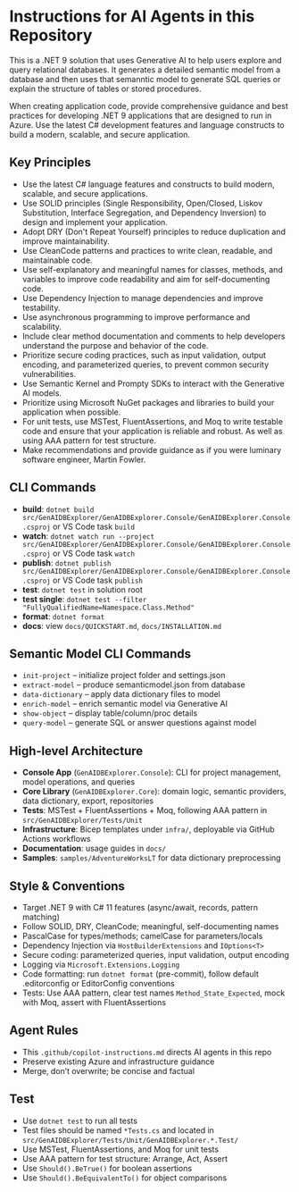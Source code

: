 # Instructions for AI Agents in this Repository
This is a .NET 9 solution that uses Generative AI to help users explore and query relational databases. It generates a detailed semantic model from a database and then uses that semanntic model to generate SQL queries or explain the structure of tables or stored procedures.

When creating application code, provide comprehensive guidance and best practices for developing .NET 9 applications that are designed to run in Azure. Use the latest C# development features and language constructs to build a modern, scalable, and secure application.

## Key Principles
- Use the latest C# language features and constructs to build modern, scalable, and secure applications.
- Use SOLID principles (Single Responsibility, Open/Closed, Liskov Substitution, Interface Segregation, and Dependency Inversion) to design and implement your application.
- Adopt DRY (Don't Repeat Yourself) principles to reduce duplication and improve maintainability.
- Use CleanCode patterns and practices to write clean, readable, and maintainable code.
- Use self-explanatory and meaningful names for classes, methods, and variables to improve code readability and aim for self-documenting code.
- Use Dependency Injection to manage dependencies and improve testability.
- Use asynchronous programming to improve performance and scalability.
- Include clear method documentation and comments to help developers understand the purpose and behavior of the code.
- Prioritize secure coding practices, such as input validation, output encoding, and parameterized queries, to prevent common security vulnerabilities.
- Use Semantic Kernel and Prompty SDKs to interact with the Generative AI models.
- Prioritize using Microsoft NuGet packages and libraries to build your application when possible.
- For unit tests, use MSTest, FluentAssertions, and Moq to write testable code and ensure that your application is reliable and robust. As well as using AAA pattern for test structure.
- Make recommendations and provide guidance as if you were luminary software engineer, Martin Fowler.

## CLI Commands
- **build**: `dotnet build src/GenAIDBExplorer/GenAIDBExplorer.Console/GenAIDBExplorer.Console.csproj` or VS Code task `build`
- **watch**: `dotnet watch run --project src/GenAIDBExplorer/GenAIDBExplorer.Console/GenAIDBExplorer.Console.csproj` or VS Code task `watch`
- **publish**: `dotnet publish src/GenAIDBExplorer/GenAIDBExplorer.Console/GenAIDBExplorer.Console.csproj` or VS Code task `publish`
- **test**: `dotnet test` in solution root
- **test single**: `dotnet test --filter "FullyQualifiedName=Namespace.Class.Method"`
- **format**: `dotnet format`
- **docs**: view `docs/QUICKSTART.md`, `docs/INSTALLATION.md`

## Semantic Model CLI Commands
- `init-project` – initialize project folder and settings.json
- `extract-model` – produce semanticmodel.json from database
- `data-dictionary` – apply data dictionary files to model
- `enrich-model` – enrich semantic model via Generative AI
- `show-object` – display table/column/proc details
- `query-model` – generate SQL or answer questions against model

## High-level Architecture
- **Console App** (`GenAIDBExplorer.Console`): CLI for project management, model operations, and queries
- **Core Library** (`GenAIDBExplorer.Core`): domain logic, semantic providers, data dictionary, export, repositories
- **Tests**: MSTest + FluentAssertions + Moq, following AAA pattern in `src/GenAIDBExplorer/Tests/Unit`
- **Infrastructure**: Bicep templates under `infra/`, deployable via GitHub Actions workflows
- **Documentation**: usage guides in `docs/`
- **Samples**: `samples/AdventureWorksLT` for data dictionary preprocessing

## Style & Conventions
- Target .NET 9 with C# 11 features (async/await, records, pattern matching)
- Follow SOLID, DRY, CleanCode; meaningful, self-documenting names
- PascalCase for types/methods; camelCase for parameters/locals
- Dependency Injection via `HostBuilderExtensions` and `IOptions<T>`
- Secure coding: parameterized queries, input validation, output encoding
- Logging via `Microsoft.Extensions.Logging`
- Code formatting: run `dotnet format` (pre-commit), follow default .editorconfig or EditorConfig conventions
- Tests: Use AAA pattern, clear test names `Method_State_Expected`, mock with Moq, assert with FluentAssertions

## Agent Rules
- This `.github/copilot-instructions.md` directs AI agents in this repo
- Preserve existing Azure and infrastructure guidance
- Merge, don’t overwrite; be concise and factual

## Test
- Use `dotnet test` to run all tests
- Test files should be named `*Tests.cs` and located in `src/GenAIDBExplorer/Tests/Unit/GenAIDBExplorer.*.Test/`
- Use MSTest, FluentAssertions, and Moq for unit tests
- Use AAA pattern for test structure: Arrange, Act, Assert
- Use `Should().BeTrue()` for boolean assertions
- Use `Should().BeEquivalentTo()` for object comparisons